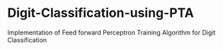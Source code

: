 # Digit-Classification-using-PTA
Implementation of Feed forward Perceptron Training Algorithm for Digit Classification

